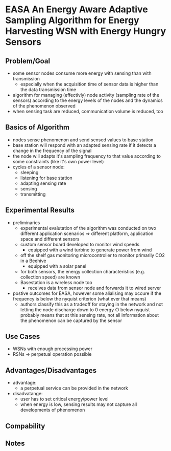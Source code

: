 # EASA An Energy Aware Adaptive Sampling Algorithm for Energy Harvesting WSN with Energy Hungry Sensors

## Problem/Goal

- some sensor nodes consume more energy with sensing than with transmission
  - especially when the acquisition time of sensor data is higher than the data
    transmission time
- algorithm for managing (effectivly) node activity (sampling rate of the
  sensors) according to the energy levels of the nodes and the dynamics of the
  phenomenon observed
- when sensing task are reduced, communication volume is reduced, too

## Basics of Algorithm

- nodes sense phenomenon and send sensed values to base station
- base station will respond with an adapted sensing rate if it detects a change in the frequency of the signal
- the node will adapts it's sampling frequency to that value according to some constraints (like it's own power level)
- cycles of a sensor node:
  - sleeping
  - listening for base station
  - adapting sensing rate
  - sensing
  - transmitting

## Experimental Results

- preliminaries
  - experimental evalutation of the algorithm was conducted on two different
    application scenarios => different platform, application space and
    different sensors
  - custom sensor board developed to monitor wind speeds
    - equipped with a wind turbine to generate power from wind
  - off the shelf gas monitoring microcontroller to monitor primarily CO2 in a
    Beehive
    - equipped with a solar panel
  - for both sensors, the energy collection characteristics (e.g. collection
    speed) are known
  - Basestation is a wireless node too
    - receives data from sensor node and forwards it to wired server
- postive outcomes for EASA, however some alialising may occure if the
    frequency is below the nyquist criterion (what ever that means)
  - authors classify this as a tradeoff for staying in the network and not
    letting the node discharge down to 0 energy ○ below nyquist probably means
    that at this sensing rate, not all information about the phenomenon can be
    captured by the sensor

## Use Cases

- WSNs with enough processing power
- RSNs -> perpetual operation possible

## Advantages/Disadvantages

- advantage:
  - a perpetual service can be provided in the network
- disadvatange:
  - user has to set critical energy/power level
  - when energy is low, sensing results may not capture all developments of phenomenon

## Compability

## Notes

